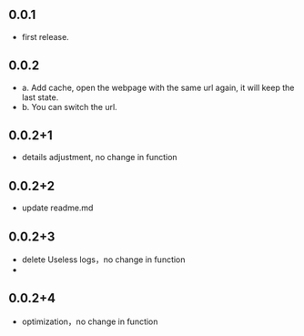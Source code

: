 ## 0.0.1

* first release. 

## 0.0.2

* a. Add cache, open the webpage with the same url again, it will keep the last state. 
* b. You can switch the url.

## 0.0.2+1

* details adjustment, no change in function

## 0.0.2+2

* update readme.md

## 0.0.2+3

* delete Useless logs，no change in function
* 
## 0.0.2+4

* optimization，no change in function